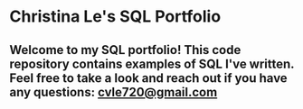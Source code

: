 # Christina Le's SQL Portfolio

## Welcome to my SQL portfolio! This code repository contains examples of SQL I've written. Feel free to take a look and reach out if you have any questions: cvle720@gmail.com
